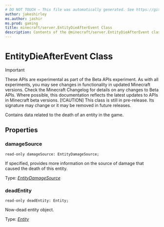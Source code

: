 ```yaml
---
# DO NOT TOUCH — This file was automatically generated. See https://github.com/mojang/minecraftapidocsgenerator to modify descriptions, examples, etc.
author: jakeshirley
ms.author: jashir
ms.prod: gaming
title: minecraft/server.EntityDieAfterEvent Class
description: Contents of the @minecraft/server.EntityDieAfterEvent class.
---
```

# EntityDieAfterEvent Class
>[!IMPORTANT]
>These APIs are experimental as part of the Beta APIs experiment. As with all experiments, you may see changes in functionality in updated Minecraft versions. Check the Minecraft Changelog for details on any changes to Beta APIs. Where possible, this documentation reflects the latest updates to APIs in Minecraft beta versions.
> [!CAUTION]
> This class is still in pre-release.  Its signature may change or it may be removed in future releases.

Contains data related to the death of an entity in the game.

## Properties

### **damageSource**
`read-only damageSource: EntityDamageSource;`

If specified, provides more information on the source of damage that caused the death of this entity.

Type: [*EntityDamageSource*](EntityDamageSource.md)

### **deadEntity**
`read-only deadEntity: Entity;`

Now-dead entity object.

Type: [*Entity*](Entity.md)
